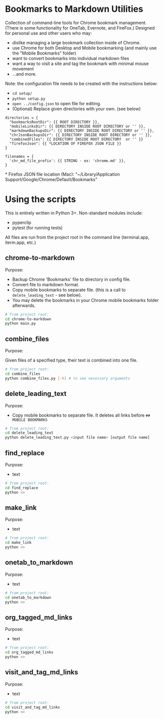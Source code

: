 # Bookmarks to Markdown Utilities

Collection of command-line tools for Chrome bookmark management. (There is some functionality for OneTab, Evernote, and FireFox.) Designed for personal use and other users who may:

- dislike managing a large bookmark collection inside of Chrome.
- use Chrome for both Desktop and Mobile bookmarking (and mainly use the "Mobile Bookmarks" folder)
- want to convert bookmarks into individual markdown files
- want a way to visit a site and tag the bookmark with minimal mouse movement
- ...and more.

Note: the configuration file needs to be created with the instructions below:

- `cd setup/`
- `python setup.py`
- `open ../config.json` to open file for editing.
- (Optional) Replace given directories with your own. (see below)

```
directories = {
  "bookmarksRootDir": {{ ROOT DIRECTORY }},
  "mobileLinksDir": {{ DIRECTORY INSIDE ROOT DIRECTORY or '' }},
  "markdownBackupsDir": {{ DIRECTORY INSIDE ROOT DIRECTORY or '' }},
  "chrJsonBackupsDir": {{ DIRECTORY INSIDE ROOT DIRECTORY or '' }},
  "combinedFiles": {{ DIRECTORY INSIDE ROOT DIRECTORY  or '' }}
  "firefoxJson": {{ *LOCATION OF FIREFOX JSON FILE }}
}

filenames = {
  'chr_md_file_prefix': {{ STRING - ex: 'chrome.md' }},
}

```

\* Firefox JSON file location (Mac): "~/Library/Application Support/Google/Chrome/Default/Bookmarks"

# Using the scripts

This is entirely written in Python 3+. Non-standard modules include:

- pyperclip
- pytest (for running tests)

All files are run from the project root in the command line (terminal.app, iterm.app, etc.)

## chrome-to-markdown

Purpose:

- Backup Chrome 'Bookmarks' file to directory in config file.
- Convert file to markdown format.
- Copy mobile bookmarks to separate file. (this is a call to `delete_leading_text` - see below).
- You may delete the bookmarks in your Chrome mobile bookmarks folder afterwards.

```bash
# from project root:
cd chrome-to-markdown
python main.py
```

## combine_files

Purpose:

Given files of a specified type, their text is combined into one file.

```bash
# from project root:
cd combine_files
python combine_files.py [-h] # to see necessary arguments
```

## delete_leading_text

Purpose:

- Copy mobile bookmarks to separate file. It deletes all links before `## MOBILE BOOKMARKS`

```bash
# from project root:
cd delete_leading_text
python delete_leading_text.py <input file name> [output file name]
```


## find_replace

Purpose:

- text

```bash
# from project root:
cd find_replace
python <>
```

## make_link

Purpose:

- text

```bash
# from project root:
cd make_link
python <>
```

## onetab_to_markdown

Purpose:

- text

```bash
# from project root:
cd onetab_to_markdown
python <>
```

## org_tagged_md_links

Purpose:

- text

```bash
# from project root:
cd org_tagged_md_links
python <>
```

## visit_and_tag_md_links

Purpose:

- text

```bash
# from project root:
cd visit_and_tag_md_links
python <>
```
